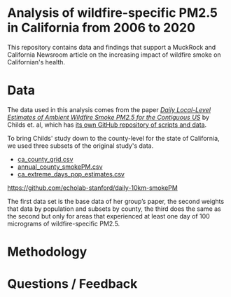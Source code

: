 # Analysis of wildfire-specific PM2.5 in California from 2006 to 2020

This repository contains data and findings that support a MuckRock and California Newsroom article on the increasing impact of wildfire smoke on Californian's health.

# Data 

The data used in this analysis comes from the paper *[Daily Local-Level Estimates of Ambient Wildfire Smoke PM2.5 for the Contiguous US](https://pubs.acs.org/doi/10.1021/acs.est.2c02934)* by Childs et. al, which has [its own GitHub repository of scripts and data](https://github.com/echolab-stanford/daily-10km-smokePM).

To bring Childs' study down to the county-level for the state of California, we used three subsets of the original study's data. 

- [ca_county_grid.csv](data/processed/childs_county_level_results/ca_county_grid.csv)
- [annual_county_smokePM.csv](data/processed/childs_county_level_results/annual_county_smokePM.csv)
- [ca_extreme_days_pop_estimates.csv](data/processed/childs_county_level_results/ca_extreme_days_pop_estimates.csv)

https://github.com/echolab-stanford/daily-10km-smokePM

 The first data set is the base data of her group’s paper, the second weights that data by population and subsets by county, the third does the same as the second but only for areas that experienced at least one day of 100 micrograms of wildfire-specific PM2.5.


# Methodology 


# Questions / Feedback
